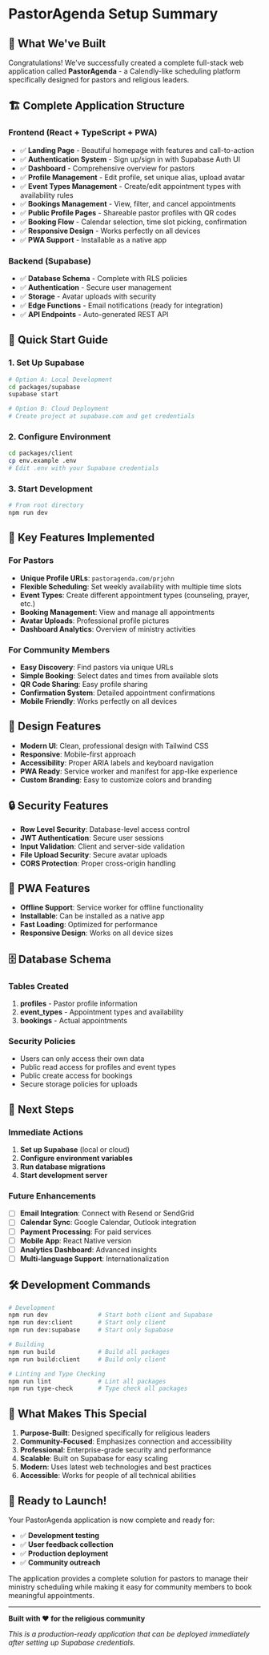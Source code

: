 # PastorAgenda Setup Summary

## 🎉 What We've Built

Congratulations! We've successfully created a complete full-stack web application called **PastorAgenda** - a Calendly-like scheduling platform specifically designed for pastors and religious leaders.

## 🏗️ Complete Application Structure

### Frontend (React + TypeScript + PWA)
- ✅ **Landing Page** - Beautiful homepage with features and call-to-action
- ✅ **Authentication System** - Sign up/sign in with Supabase Auth UI
- ✅ **Dashboard** - Comprehensive overview for pastors
- ✅ **Profile Management** - Edit profile, set unique alias, upload avatar
- ✅ **Event Types Management** - Create/edit appointment types with availability rules
- ✅ **Bookings Management** - View, filter, and cancel appointments
- ✅ **Public Profile Pages** - Shareable pastor profiles with QR codes
- ✅ **Booking Flow** - Calendar selection, time slot picking, confirmation
- ✅ **Responsive Design** - Works perfectly on all devices
- ✅ **PWA Support** - Installable as a native app

### Backend (Supabase)
- ✅ **Database Schema** - Complete with RLS policies
- ✅ **Authentication** - Secure user management
- ✅ **Storage** - Avatar uploads with security
- ✅ **Edge Functions** - Email notifications (ready for integration)
- ✅ **API Endpoints** - Auto-generated REST API

## 🚀 Quick Start Guide

### 1. Set Up Supabase
```bash
# Option A: Local Development
cd packages/supabase
supabase start

# Option B: Cloud Deployment
# Create project at supabase.com and get credentials
```

### 2. Configure Environment
```bash
cd packages/client
cp env.example .env
# Edit .env with your Supabase credentials
```

### 3. Start Development
```bash
# From root directory
npm run dev
```

## 🔑 Key Features Implemented

### For Pastors
- **Unique Profile URLs**: `pastoragenda.com/prjohn`
- **Flexible Scheduling**: Set weekly availability with multiple time slots
- **Event Types**: Create different appointment types (counseling, prayer, etc.)
- **Booking Management**: View and manage all appointments
- **Avatar Uploads**: Professional profile pictures
- **Dashboard Analytics**: Overview of ministry activities

### For Community Members
- **Easy Discovery**: Find pastors via unique URLs
- **Simple Booking**: Select dates and times from available slots
- **QR Code Sharing**: Easy profile sharing
- **Confirmation System**: Detailed appointment confirmations
- **Mobile Friendly**: Works perfectly on all devices

## 🎨 Design Features

- **Modern UI**: Clean, professional design with Tailwind CSS
- **Responsive**: Mobile-first approach
- **Accessibility**: Proper ARIA labels and keyboard navigation
- **PWA Ready**: Service worker and manifest for app-like experience
- **Custom Branding**: Easy to customize colors and branding

## 🔒 Security Features

- **Row Level Security**: Database-level access control
- **JWT Authentication**: Secure user sessions
- **Input Validation**: Client and server-side validation
- **File Upload Security**: Secure avatar uploads
- **CORS Protection**: Proper cross-origin handling

## 📱 PWA Features

- **Offline Support**: Service worker for offline functionality
- **Installable**: Can be installed as a native app
- **Fast Loading**: Optimized for performance
- **Responsive Design**: Works on all device sizes

## 🗄️ Database Schema

### Tables Created
1. **profiles** - Pastor profile information
2. **event_types** - Appointment types and availability
3. **bookings** - Actual appointments

### Security Policies
- Users can only access their own data
- Public read access for profiles and event types
- Public create access for bookings
- Secure storage policies for uploads

## 🚀 Next Steps

### Immediate Actions
1. **Set up Supabase** (local or cloud)
2. **Configure environment variables**
3. **Run database migrations**
4. **Start development server**

### Future Enhancements
- [ ] **Email Integration**: Connect with Resend or SendGrid
- [ ] **Calendar Sync**: Google Calendar, Outlook integration
- [ ] **Payment Processing**: For paid services
- [ ] **Mobile App**: React Native version
- [ ] **Analytics Dashboard**: Advanced insights
- [ ] **Multi-language Support**: Internationalization

## 🛠️ Development Commands

```bash
# Development
npm run dev              # Start both client and Supabase
npm run dev:client       # Start only client
npm run dev:supabase     # Start only Supabase

# Building
npm run build            # Build all packages
npm run build:client     # Build only client

# Linting and Type Checking
npm run lint             # Lint all packages
npm run type-check       # Type check all packages
```

## 🌟 What Makes This Special

1. **Purpose-Built**: Designed specifically for religious leaders
2. **Community-Focused**: Emphasizes connection and accessibility
3. **Professional**: Enterprise-grade security and performance
4. **Scalable**: Built on Supabase for easy scaling
5. **Modern**: Uses latest web technologies and best practices
6. **Accessible**: Works for people of all technical abilities

## 🎯 Ready to Launch!

Your PastorAgenda application is now complete and ready for:
- ✅ **Development testing**
- ✅ **User feedback collection**
- ✅ **Production deployment**
- ✅ **Community outreach**

The application provides a complete solution for pastors to manage their ministry scheduling while making it easy for community members to book meaningful appointments.

---

**Built with ❤️ for the religious community**

*This is a production-ready application that can be deployed immediately after setting up Supabase credentials.*
